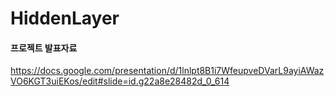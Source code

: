 # HiddenLayer

#### 프로젝트 발표자료
https://docs.google.com/presentation/d/1lnlpt8B1i7WfeupveDVarL9ayiAWazVO6KGT3uiEKos/edit#slide=id.g22a8e28482d_0_614
